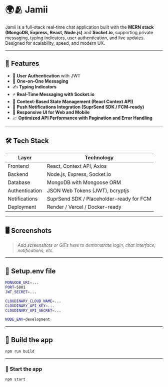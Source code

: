 # 🌍🫂 Jamii

Jamii is a full-stack real-time chat application built with the **MERN stack (MongoDB, Express, React, Node.js)** and **Socket.io**, supporting private messaging, typing indicators, user authentication, and live updates. Designed for scalability, speed, and modern UX.

---

## 🚀 Features

- 🔐 **User Authentication** with JWT
- 💬 **One-on-One Messaging**
- ✍️ **Typing Indicators**
- ⚡ **Real-Time Messaging with Socket.io**
- 🧠 **Context-Based State Management (React Context API)**
- 📨 **Push Notifications Integration (SuprSend SDK / FCM-ready)**
- 📂 **Responsive UI for Web and Mobile**
- 📈 **Optimized API Performance with Pagination and Error Handling**

---

## 🛠 Tech Stack

| Layer        | Technology                           |
|--------------|---------------------------------------|
| Frontend     | React, Context API, Axios             |
| Backend      | Node.js, Express, Socket.io           |
| Database     | MongoDB with Mongoose ORM             |
| Authentication | JSON Web Tokens (JWT), bcryptjs     |
| Notifications | SuprSend SDK / Placeholder-ready for FCM |
| Deployment   | Render / Vercel / Docker-ready        |

---

## 🖥️ Screenshots

> _Add screenshots or GIFs here to demonstrate login, chat interface, notifications, etc._

---

## 🔧 Setup.env file

```bash
MONGODB_URI=...
PORT=5001
JWT_SECRET=...

CLOUDINARY_CLOUD_NAME=...
CLOUDINARY_API_KEY=...
CLOUDINARY_API_SECRET=...

NODE_ENV=development
```

---

## 🔧 Build the app

```bash
npm run build
```

---

### 🔧 Start the app

```bash
npm start
